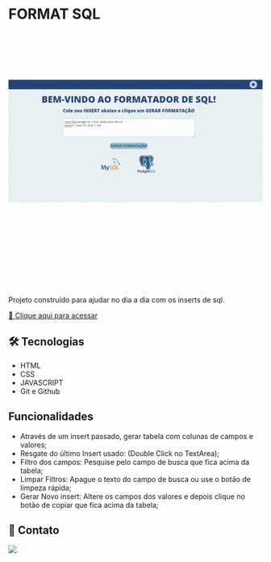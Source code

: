 # FORMAT SQL 

<img src="./assets/format-sql.gif" alt="Gif animado com o funcionamento do aplicativo" />

Projeto construído para ajudar no dia a dia com os inserts de sql.

[🔗 Clique aqui para acessar](https://wevessonmadson.github.io/format-sql/)


## 🛠 Tecnologias

- HTML
- CSS
- JAVASCRIPT
- Git e Github

## Funcionalidades

- Através de um insert passado, gerar tabela com colunas de campos e valores;
- Resgate do último Insert usado: (Double Click no TextArea);
- Filtro dos campos: Pesquise pelo campo de busca que fica acima da tabela;
- Limpar Filtros: Apague o texto do campo de busca ou use o botão de limpeza rápida;
- Gerar Novo insert: Altere os campos dos valores e depois clique no botão de copiar que fica acima da tabela;

## 💛 Contato

<a href="https://www.linkedin.com/in/wevesson-madson-9a5a4615a/"><img src="https://img.shields.io/badge/LinkedIn-0077B5?style=for-the-badge&logo=linkedin&logoColor=white" /></a>